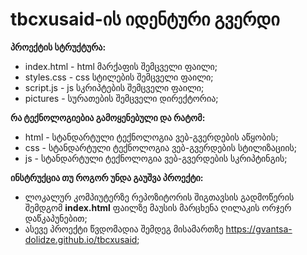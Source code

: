 
# tbcxusaid-ის იდენტური გვერდი

**პროექტის სტრუქტურა:**

- index.html - html მარქაფის შემცველი ფაილი;
- styles.css - css სტილების შემცველი ფაილი;
- script.js - js სკრიპტების შემცველი ფაილი;
- pictures - სურათების შემცველი დირექტორია;


**რა ტექნოლოგიებია გამოყენებული და რატომ:**
- html - სტანდარტული ტექნოლოგია ვებ-გვერდების აწყობის;
- css - სტანდარტული ტექნოლოგია ვებ-გვერდების სტილიზაციის;
- js - სტანდარტული ტექნოლოგია ვებ-გვერდების სკრიპტინგის;


**ინსტრუქცია თუ როგორ უნდა გაუშვა პროექტი:**
 - ლოკალურ კომპიუტერზე რეპოზიტორის შიგთავსის გადმოწერის შემდგომ **index.html** ფაილზე მაუსის მარცხენა ღილაკის ორჯერ დაწკაპუნებით;
 - ასევე პროექტი წვდომადია შემდეგ მისამართზე https://gvantsa-dolidze.github.io/tbcxusaid;

